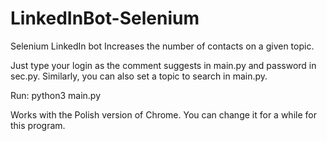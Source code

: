 # LinkedInBot-Selenium
Selenium LinkedIn bot   Increases the number of contacts on a given topic.

Just type your login as the comment suggests in main.py and password in sec.py. Similarly, you can also set a topic to search in main.py.

Run:
python3 main.py

Works with the Polish version of Chrome. You can change it for a while for this program.
